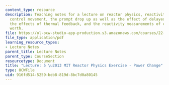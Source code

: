 ```yaml
---
content_type: resource
description: Teaching notes for a lecture on reactor physics, reactivity effects of
  control movement, the prompt drop up as well as the effect of delayed neutrons,
  the effects of thermal feedback, and the reactivity measurements of control rod
  worth.
file: https://ol-ocw-studio-app-production.s3.amazonaws.com/courses/22-091-nuclear-reactor-safety-spring-2008/916fd5145259beb8819d8bc7d0a80145_MIT22_091S08_lec05.pdf
file_type: application/pdf
learning_resource_types:
- Lecture Notes
parent_title: Lecture Notes
parent_type: CourseSection
resourcetype: Document
title: "Lecture: 5 \u2013 MIT Reactor Physics Exercise - Power Change"
type: OCWFile
uid: 916fd514-5259-beb8-819d-8bc7d0a80145
---
```

